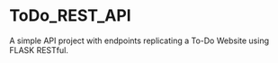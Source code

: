 # ToDo_REST_API
A simple API project with endpoints replicating a To-Do Website using FLASK RESTful.
